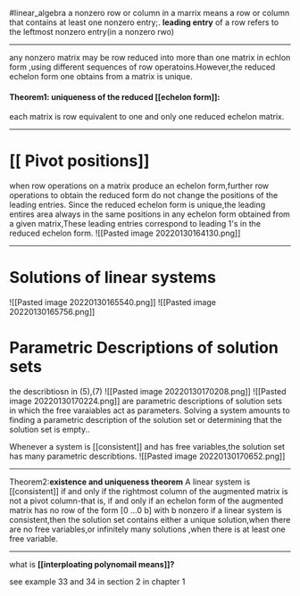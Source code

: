 #linear_algebra 
a nonzero row or column in a marrix means a row or column that contains at least one nonzero entry;.
**leading entry** of a row refers to the leftmost nonzero entry(in a nonzero rwo)

****
any nonzero matrix may be row reduced into more than one matrix in echlon form ,using different sequences of row operatoins.However,the reduced echelon form one obtains from a matrix is unique.
#### Theorem1: uniqueness of the reduced [[echelon form]]:
each matrix is row equivalent to one and only one reduced echelon matrix.
****
# [[ Pivot positions]]
when row operations on a matrix produce an echelon form,further row operations to obtain the reduced form do not change the positions of the leading entries.
Since the reduced echelon form is unique,the leading entires area always in the same positions in any echelon form obtained from a given matrix,These leading entries correspond to leading 1's in the reduced echelon form.
![[Pasted image 20220130164130.png]]
****
# Solutions of linear systems
![[Pasted image 20220130165540.png]]
![[Pasted image 20220130165756.png]]
# Parametric Descriptions of solution sets
the describtiosn in (5),(7)
![[Pasted image 20220130170208.png]]
![[Pasted image 20220130170224.png]]
are parametric descriptions of solution sets in which the free varaiables act as parameters.
Solving a system amounts to finding a parametric description of the solution set or determining that the solution set is empty..

Whenever a system is [[consistent]] and has free variables,the solution set has many parametric describtions.
![[Pasted image 20220130170652.png]]
****
Theorem2:**existence and uniqueness theorem**
A linear system is [[consistent]] if and only if the rightmost column of the augmented matrix is not a pivot column-that is, if and only if an echelon form of the augmented matrix has no row of the form 
[0 ...0 b] with b nonzero
if a linear system is consistent,then the solution set contains either  a unique solution,when there are no free variables,or infinitely many solutions ,when there is at least one free variable.
****
what is **[[interploating polynomail means]]?**

see example 33 and 34 in section 2 in chapter 1

